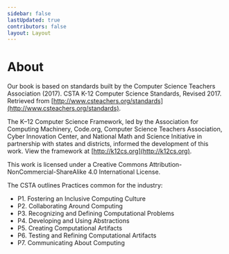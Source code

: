 ```yaml
---
sidebar: false
lastUpdated: true
contributors: false
layout: Layout
---
```


# About

Our book is based on standards built by the Computer Science Teachers Association (2017). CSTA K-12 Computer Science Standards, Revised 2017. Retrieved from [http://www.csteachers.org/standards](http://www.csteachers.org/standards).

The K–12 Computer Science Framework, led by the Association for Computing Machinery, Code.org, Computer Science Teachers Association, Cyber Innovation Center, and National Math and Science Initiative in partnership with states and districts, informed the development of this work. View the framework at [http://k12cs.org](http://k12cs.org).

This work is licensed under a Creative Commons Attribution-NonCommercial-ShareAlike 4.0 International License. 

The CSTA outlines Practices common for the industry:

- P1. Fostering an Inclusive Computing Culture
- P2. Collaborating Around Computing
- P3. Recognizing and Defining Computational Problems
- P4. Developing and Using Abstractions
- P5. Creating Computational Artifacts
- P6. Testing and Refining Computational Artifacts 
- P7. Communicating About Computing
